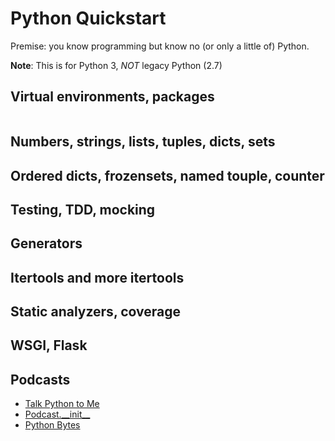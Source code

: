 # Python Quickstart

Premise: you know programming but know no (or only a little of) Python.

**Note**: This is for Python 3, *NOT* legacy Python (2.7)

## Virtual environments, packages

```bash

```

## Numbers, strings, lists, tuples, dicts, sets

## Ordered dicts, frozensets, named touple, counter

## Testing, TDD, mocking

## Generators

## Itertools and more itertools

## Static analyzers, coverage

## WSGI, Flask

## Podcasts

* [Talk Python to Me](https://talkpython.fm/)
* [Podcast.\_\_init\_\_](https://pythonpodcast.com/)
* [Python Bytes](https://pythonbytes.fm/)
